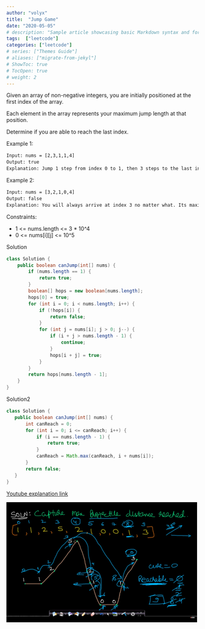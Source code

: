 ```yaml
---
author: "volyx"
title:  "Jump Game"
date: "2020-05-05"
# description: "Sample article showcasing basic Markdown syntax and formatting for HTML elements."
tags:  ["leetcode"]
categories: ["leetcode"]
# series: ["Themes Guide"]
# aliases: ["migrate-from-jekyl"]
# ShowToc: true
# TocOpen: true
# weight: 2
---
```


Given an array of non-negative integers, you are initially positioned at the first index of the array.

Each element in the array represents your maximum jump length at that position.

Determine if you are able to reach the last index.

Example 1:

```txt
Input: nums = [2,3,1,1,4]
Output: true
Explanation: Jump 1 step from index 0 to 1, then 3 steps to the last index.
```

Example 2:

```txt
Input: nums = [3,2,1,0,4]
Output: false
Explanation: You will always arrive at index 3 no matter what. Its maximum jump length is 0, which makes it impossible to reach the last index.
```

Constraints:

- 1 <= nums.length <= 3 * 10^4
- 0 <= nums[i][j] <= 10^5

Solution

```java
class Solution {
    public boolean canJump(int[] nums) {
        if (nums.length == 1) {
            return true;
        } 
        boolean[] hops = new boolean[nums.length];
        hops[0] = true;
        for (int i = 0; i < nums.length; i++) {
            if (!hops[i]) {
                return false;
            }
            for (int j = nums[i]; j > 0; j--) {
                if (i + j > nums.length - 1) {
                    continue;
                }     
                hops[i + j] = true;
            }
        }
        return hops[nums.length - 1];
    }
}
 ```

 Solution2

 ```java
 class Solution {
    public boolean canJump(int[] nums) {
        int canReach = 0;
        for (int i = 0; i <= canReach; i++) {
            if (i == nums.length - 1) {
                return true;
            }
            canReach = Math.max(canReach, i + nums[i]);
        }
        return false;
    }
}
```
[Youtube explanation link](https://www.youtube.com/watch?v=muDPTDrpS28)

![example](/images/2020-05-05-jump-image_500x.png)
